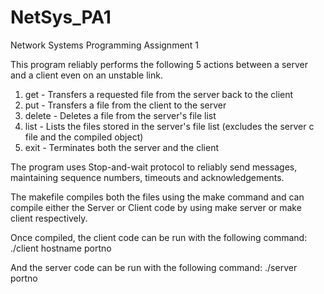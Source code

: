 # NetSys_PA1
Network Systems Programming Assignment 1

This program reliably performs the following 5 actions between a server and a client even on an unstable link.

1) get - Transfers a requested file from the server back to the client
2) put - Transfers a file from the client to the server
3) delete - Deletes a file from the server's file list
4) list - Lists the files stored in the server's file list (excludes the server c file and the compiled object)
5) exit - Terminates both the server and the client

The program uses Stop-and-wait protocol to reliably send messages, maintaining sequence numbers, timeouts and acknowledgements.

The makefile compiles both the files using the make command and can compile either the Server or Client code by using make server or make client respectively.

Once compiled, the client code can be run with the following command:
./client hostname portno

And the server code can be run with the following command:
./server portno
